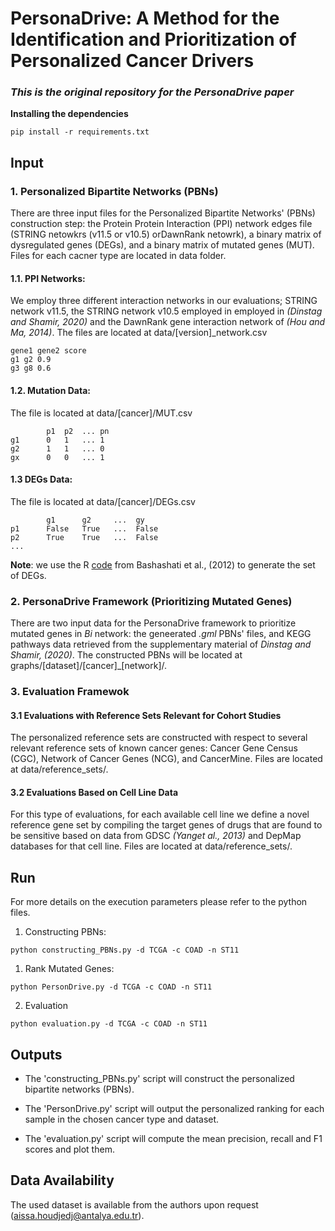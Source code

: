 # PersonaDrive: A Method for the Identification and Prioritization of Personalized Cancer Drivers
### _This is the original repository for the PersonaDrive paper_

**Installing the dependencies**
```
pip install -r requirements.txt
```

## **Input**

### 1. Personalized Bipartite Networks (PBNs)

There are three input files for the Personalized Bipartite Networks' (PBNs) construction step: the Protein Protein Interaction (PPI) network edges file (STRING netowkrs (v11.5 or v10.5) orDawnRank netowrk), a binary matrix of dysregulated genes (DEGs), and a binary matrix of mutated genes (MUT). Files for each cacner type are located in data folder.

#### 1.1. PPI Networks:
We employ three different interaction networks in our evaluations; STRING network v11.5, the STRING network v10.5 employed in employed in
_(Dinstag and Shamir, 2020)_  and the DawnRank gene interaction network of _(Hou  and  Ma,  2014)_.
The files are located at data/[version]_network.csv

```
gene1 gene2 score
g1 g2 0.9
g3 g8 0.6
```

#### 1.2. Mutation Data:

The file is located at data/[cancer]/MUT.csv
```
        p1  p2  ... pn
g1      0   1   ... 1
g2      1   1   ... 0
gx      0   0   ... 1
```
#### 1.3 DEGs Data:

The file is located at data/[cancer]/DEGs.csv
```
        g1      g2     ...  gy
p1      False   True   ...  False
p2      True    True   ...  False
...
```
**Note**: we use the R [code](https://github.com/shahcompbio/drivernet/blob/master/R/getPatientOutlierMatrix.R) from Bashashati et al., (2012) to generate the set of DEGs.

### 2. PersonaDrive Framework (Prioritizing Mutated Genes)
There are two input data for the PersonaDrive framework to prioritize mutated genes in _Bi_ network: the geneerated _.gml_ PBNs' files, and KEGG pathways data retrieved from the supplementary material of _Dinstag and Shamir, (2020)_. The constructed PBNs will be located at graphs/[dataset]/[cancer]_[network]/.

### 3. Evaluation Framewok
#### 3.1 Evaluations with Reference Sets Relevant for Cohort Studies
The personalized reference sets are constructed with respect to several relevant reference sets of known cancer genes: Cancer Gene Census (CGC), Network of Cancer Genes (NCG), and CancerMine. Files are located at data/reference_sets/.

#### 3.2 Evaluations Based on Cell Line Data
For this type of evaluations, for each available cell line we define a novel reference gene set by compiling the target genes of drugs that are found to be sensitive based on data from GDSC _(Yanget al., 2013)_ and DepMap databases for that cell line. Files are located at data/reference_sets/.


## **Run**

For more details on the execution parameters please refer to the python files.

1. Constructing PBNs:

```
python constructing_PBNs.py -d TCGA -c COAD -n ST11
```

1. Rank Mutated Genes:

```
python PersonDrive.py -d TCGA -c COAD -n ST11
```

2. Evaluation

```
python evaluation.py -d TCGA -c COAD -n ST11
```


## **Outputs**
- The 'constructing_PBNs.py' script will construct the personalized bipartite networks (PBNs).

- The 'PersonDrive.py' script will output the personalized ranking for each sample in the chosen cancer type and dataset.  

- The 'evaluation.py' script will compute the mean precision, recall and F1 scores and plot them.

## **Data Availability**
The used dataset is available from the authors upon request (aissa.houdjedj@antalya.edu.tr).
